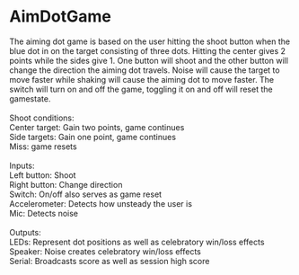# AimDotGame
The aiming dot game is based on the user hitting the shoot button when the blue dot in on the target consisting of three dots. Hitting the center gives 2 points while the sides give 1. One button will shoot and the other button will change the direction the aiming dot travels. Noise will cause the target to move faster while shaking will cause the aiming dot to move faster. The switch will turn on and off the game, toggling it on and off will reset the gamestate.<br><br>Shoot conditions:<br>Center target: Gain two points, game continues<br>Side targets: Gain one point, game continues<br>Miss: game resets<br><br>Inputs:<br>Left button: Shoot<br>Right button: Change direction<br>Switch: On/off also serves as game reset<br>Accelerometer: Detects how unsteady the user is<br>Mic: Detects noise<br><br>Outputs:<br>LEDs: Represent dot positions as well as celebratory win/loss effects<br>Speaker: Noise creates celebratory win/loss effects<br>Serial: Broadcasts score as well as session high score
